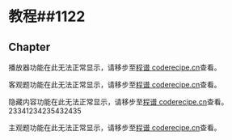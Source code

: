 # 教程##1122
## Chapter

<cr type="player" parameters="ABCDE=="><notice>播放器功能在此无法正常显示，请移步至[程谱 coderecipe.cn](https://coderecipe.cn/learn/1)查看。</notice></cr>

<cr type="select" parameters='["1","A. 1","B. 1",0]'><notice>客观题功能在此无法正常显示，请移步至[程谱 coderecipe.cn](https://coderecipe.cn/learn/1)查看。</notice></cr>

<cr type="hidden-btn" parameters="点击显示本题解析"><notice>隐藏内容功能在此无法正常显示，请移步至[程谱 coderecipe.cn](https://coderecipe.cn/learn/1)查看。</notice>23341234235432435</cr>

<cr type="input" parameters='["11443","在这里输入你的回答","点击查看解析","144431"]'><notice>主观题功能在此无法正常显示，请移步至[程谱 coderecipe.cn](https://coderecipe.cn/learn/1)查看。</notice></cr>